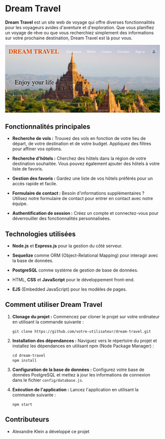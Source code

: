 # Dream Travel

**Dream Travel** est un site web de voyage qui offre diverses fonctionnalités pour les voyageurs avides d'aventure et d'exploration. Que vous planifiez un voyage de rêve ou que vous recherchiez simplement des informations sur votre prochaine destination, Dream Travel est là pour vous.

![Aperçu du site Dream Travel](./public/img/readme.png)

## Fonctionnalités principales

- **Recherche de vols :** Trouvez des vols en fonction de votre lieu de départ, de votre destination et de votre budget. Appliquez des filtres pour affiner vos options.

- **Recherche d'hôtels :** Cherchez des hôtels dans la région de votre destination souhaitée. Vous pouvez également ajouter des hôtels à votre liste de favoris.

- **Gestion des favoris :** Gardez une liste de vos hôtels préférés pour un accès rapide et facile.

- **Formulaire de contact :** Besoin d'informations supplémentaires ? Utilisez notre formulaire de contact pour entrer en contact avec notre équipe.

- **Authentification de session :** Créez un compte et connectez-vous pour déverrouiller des fonctionnalités personnalisées.

## Technologies utilisées

- **Node.js** et **Express.js** pour la gestion du côté serveur.

- **Sequelize** comme ORM (Object-Relational Mapping) pour interagir avec la base de données.

- **PostgreSQL** comme système de gestion de base de données.

- HTML, **CSS** et **JavaScript** pour le développement front-end.

- **EJS** (Embedded JavaScript) pour les modèles de pages.

## Comment utiliser Dream Travel

1. **Clonage du projet :** Commencez par cloner le projet sur votre ordinateur en utilisant la commande suivante :

   ```shell
   git clone https://github.com/votre-utilisateur/dream-travel.git
   ```

2. **Installation des dépendances :** Naviguez vers le répertoire du projet et installez les dépendances en utilisant npm (Node Package Manager) :

   ```shell
   cd dream-travel
   npm install
   ```

3. **Configuration de la base de données :** Configurez votre base de données PostgreSQL et mettez à jour les informations de connexion dans le fichier `config/database.js`.

4. **Exécution de l'application :** Lancez l'application en utilisant la commande suivante :

   ```shell
   npm start
   ```

## Contributeurs

- Alexandre Klein a développé ce projet